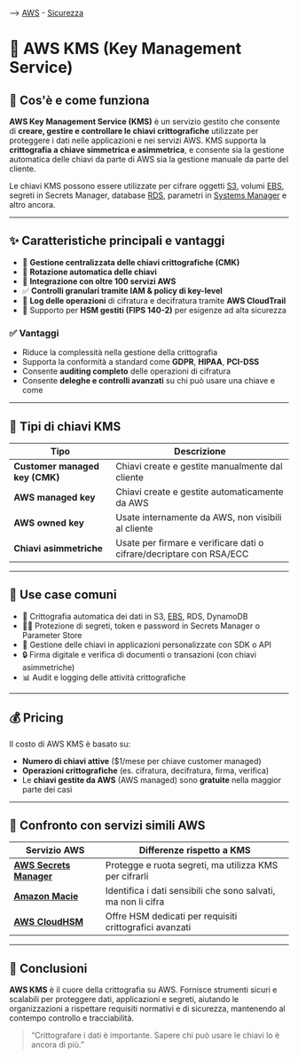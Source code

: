--> [AWS](AWS.md)  -  [Sicurezza](Sicurezza-Compliance-Governance.md)
# 🔐 AWS KMS (Key Management Service)

## 📘 Cos'è e come funziona

**AWS Key Management Service (KMS)** è un servizio gestito che consente di **creare, gestire e controllare le chiavi crittografiche** utilizzate per proteggere i dati nelle applicazioni e nei servizi AWS. 
KMS supporta la **crittografia a chiave simmetrica e asimmetrica**, e consente sia la gestione automatica delle chiavi da parte di AWS sia la gestione manuale da parte del cliente.

Le chiavi KMS possono essere utilizzate per cifrare oggetti [S3](Amazon-S3.md), volumi [EBS](Amazon-EBS.md), segreti in Secrets Manager, database [RDS](Amazon-RDS.md), parametri in [Systems Manager](Tag-e-AWS-Systems-Manager.md) e altro ancora.

---

## ✨ Caratteristiche principali e vantaggi

- 🔐 **Gestione centralizzata delle chiavi crittografiche (CMK)**
- 🔁 **Rotazione automatica delle chiavi**
- 🧩 **Integrazione con oltre 100 servizi AWS**
- ✅ **Controlli granulari tramite IAM & policy di key-level**
- 📜 **Log delle operazioni** di cifratura e decifratura tramite **AWS CloudTrail**
- 🧠 Supporto per **HSM gestiti (FIPS 140-2)** per esigenze ad alta sicurezza

### ✅ Vantaggi

- Riduce la complessità nella gestione della crittografia
- Supporta la conformità a standard come **GDPR**, **HIPAA**, **PCI-DSS**
- Consente **auditing completo** delle operazioni di cifratura
- Consente **deleghe e controlli avanzati** su chi può usare una chiave e come

---

## 🔑 Tipi di chiavi KMS

| Tipo                         | Descrizione                                      |
|------------------------------|--------------------------------------------------|
| **Customer managed key (CMK)** | Chiavi create e gestite manualmente dal cliente |
| **AWS managed key**          | Chiavi create e gestite automaticamente da AWS   |
| **AWS owned key**            | Usate internamente da AWS, non visibili al cliente |
| **Chiavi asimmetriche**      | Usate per firmare e verificare dati o cifrare/decriptare con RSA/ECC |

---

## 🚀 Use case comuni

- 🧾 Crittografia automatica dei dati in S3, [EBS](Amazon-EBS.md), RDS, DynamoDB
- 🧑‍💼 Protezione di segreti, token e password in Secrets Manager o Parameter Store
- 🧠 Gestione delle chiavi in applicazioni personalizzate con SDK o API
- 🔒 Firma digitale e verifica di documenti o transazioni (con chiavi asimmetriche)
- 📊 Audit e logging delle attività crittografiche

---

## 💰 Pricing

Il costo di AWS KMS è basato su:

- **Numero di chiavi attive** ($1/mese per chiave customer managed)
- **Operazioni crittografiche** (es. cifratura, decifratura, firma, verifica)
- Le **chiavi gestite da AWS** (AWS managed) sono **gratuite** nella maggior parte dei casi

---

## 🔄 Confronto con servizi simili AWS

| Servizio AWS          | Differenze rispetto a KMS                                 |
|------------------------|-----------------------------------------------------------|
| **[AWS Secrets Manager](AWS-Secrets-Manager.md)**| Protegge e ruota segreti, ma utilizza KMS per cifrarli    |
| **[Amazon Macie](Amazon-Macie.md)**       | Identifica i dati sensibili che sono salvati, ma non li cifra                |
| **[AWS CloudHSM](AWS-CloudHSM.md)**       | Offre HSM dedicati per requisiti crittografici avanzati   |

---

## 📌 Conclusioni

**AWS KMS** è il cuore della crittografia su AWS. Fornisce strumenti sicuri e scalabili per proteggere dati, applicazioni e segreti, aiutando le organizzazioni a rispettare requisiti normativi e di sicurezza, mantenendo al contempo controllo e tracciabilità.

> “Crittografare i dati è importante. Sapere chi può usare le chiavi lo è ancora di più.”

